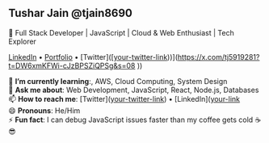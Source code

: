 ## Tushar Jain @tjain8690  
🚀 Full Stack Developer | JavaScript | Cloud & Web Enthusiast | Tech Explorer  

[LinkedIn]((https://www.linkedin.com/in/tushar-jain-0630671b9/)) • [Portfolio](your-portfolio-link) • [Twitter]([[your-twitter-link](https://x.com/tj5919281?t=DW6xmKFWi-cJzBPSZiQPSg&s=08 )))](https://x.com/tj5919281?t=DW6xmKFWi-cJzBPSZiQPSg&s=08 ))  

🌱 **I’m currently learning**:, AWS, Cloud Computing, System Design  
💬 **Ask me about**: Web Development, JavaScript, React, Node.js, Databases  
📫 **How to reach me**: [Twitter]([your-twitter-link](https://x.com/tj5919281?t=DW6xmKFWi-cJzBPSZiQPSg&s=08 )) • [LinkedIn]([your-link](https://www.linkedin.com/in/tushar-jain-0630671b9/)  
😄 **Pronouns**: He/Him  
⚡ **Fun fact**: I can debug JavaScript issues faster than my coffee gets cold ☕😎  



<!--
**tjain8690/tjain8690** is a ✨ _special_ ✨ repository because its `README.md` (this file) appears on your GitHub profile.
Tushar Jain
Here are some ideas to get you started:

- 🔭 I’m currently working on ...ReactJS, NodeJS, React Native, PostgreSQL.
- 🌱 I’m currently learning: NextJS, Cloud
- 📫 How to reach me: LinkedIn, Twitter
-->
